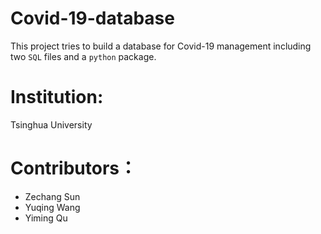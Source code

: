# Covid-19-database
This project tries to build a database for Covid-19 management including two `SQL` files and a `python` package.
# Institution: 
Tsinghua University
# Contributors：
* Zechang Sun
* Yuqing Wang
* Yiming Qu


